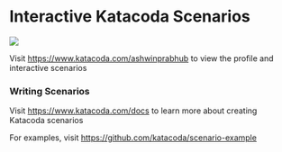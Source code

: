 # Interactive Katacoda Scenarios

[![](http://shields.katacoda.com/katacoda/ashwinprabhub/count.svg)](https://www.katacoda.com/ashwinprabhub "Get your profile on Katacoda.com")

Visit https://www.katacoda.com/ashwinprabhub to view the profile and interactive scenarios

### Writing Scenarios
Visit https://www.katacoda.com/docs to learn more about creating Katacoda scenarios

For examples, visit https://github.com/katacoda/scenario-example
